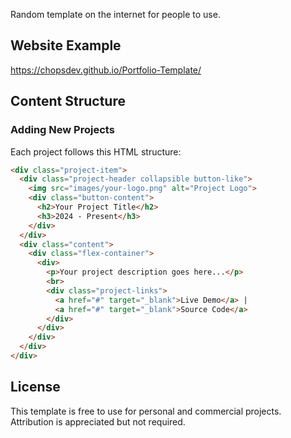 Random template on the internet for people to use.

## Website Example
https://chopsdev.github.io/Portfolio-Template/

## Content Structure

### Adding New Projects

Each project follows this HTML structure:

```html
<div class="project-item">
  <div class="project-header collapsible button-like">
    <img src="images/your-logo.png" alt="Project Logo">
    <div class="button-content">
      <h2>Your Project Title</h2>
      <h3>2024 - Present</h3>
    </div>
  </div>
  <div class="content">
    <div class="flex-container">
      <div>
        <p>Your project description goes here...</p>
        <br>
        <div class="project-links">
          <a href="#" target="_blank">Live Demo</a> | 
          <a href="#" target="_blank">Source Code</a>
        </div>
      </div>
    </div>
  </div>
</div>
```

## License
This template is free to use for personal and commercial projects. Attribution is appreciated but not required.
